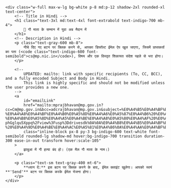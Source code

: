 <html lang="hi">
<head>
    <meta charset="UTF-8">
    <meta name="viewport" content="width=device-width, initial-scale=1.0">
    <title>सीधा ईमेल भेजें</title>
    <!-- Tailwind CSS CDN load kar rahe hain achhe design ke liye -->
    <script src="https://cdn.tailwindcss.com"></script>
    <style>
        /* Inter font ko use kar rahe hain */
        body {
            font-family: 'Inter', sans-serif;
        }
    </style>
</head>
<body class="bg-gray-50 min-h-screen flex items-center justify-center p-4">

    <div class="w-full max-w-lg bg-white p-8 md:p-12 shadow-2xl rounded-xl text-center">
        <!-- Title in Hindi -->
        <h1 class="text-3xl md:text-4xl font-extrabold text-indigo-700 mb-4">
            📧 गौ माता के सम्मान में युवा अब मैदान में 
        </h1>
        <!-- Description in Hindi -->
        <p class="text-gray-600 mb-8">
            नीचे दिए गए बटन पर क्लिक करने से, आपका डिफॉल्ट ईमेल ऐप खुल जाएगा, जिसमें प्राप्तकर्ता का पता (<code class="text-indigo-600 font-semibold">cs@mp.nic.in</code>), विषय और एक विस्तृत शिकायत संदेश पहले से भरा होगा।
        </p>

        <!-- 
            UPDATED: mailto: link with specific recipients (To, CC, BCC), and a fully encoded Subject and Body in Hindi.
            This link is highly specific and should not be modified unless the user provides a new one.
        -->
        <a 
            id="emailLink"
            href="mailto:mprajbhavan@mp.gov.in?cc=Cm@mp.gov.in&bcc=adcrajbhavan@mp.gov.in&subject=%E0%A4%B5%E0%A4%BF%E0%A4%B7%E0%A4%AF%3A%20%E0%A4%9D%E0%A4%BE%E0%A4%AC%E0%A5%81%E0%A4%86%20%E0%A4%A8%E0%A4%97%E0%A4%B0%20%E0%A4%AE%E0%A5%87%E0%A4%82%20%E0%A4%B2%E0%A4%97%E0%A4%BE%E0%A4%A4%E0%A4%BE%E0%A4%B0%20%E0%A4%B9%E0%A5%8B%20%E0%A4%B0%E0%A4%B9%E0%A5%80%20%E0%A4%97%E0%A5%8C%E0%A4%B9%E0%A4%A4%E0%A5%8D%E0%A4%AF%E0%A4%BE%20%E0%A4%8F%E0%A4%B5%E0%A4%82%20%E0%A4%97%E0%A5%8C%E0%A4%AE%E0%A4%BE%E0%A4%82%E0%A4%B8%20%E0%A4%A4%E0%A4%B8%E0%A5%8D%E0%A4%95%E0%A4%B0%E0%A5%80%20%E0%A4%AA%E0%A4%B0%20%E0%A4%B0%E0%A5%8B%E0%A4%95%20%E0%A4%B2%E0%A4%97%E0%A4%BE%E0%A4%A8%E0%A5%87%20%E0%A4%A4%E0%A4%A5%E0%A4%BE%20%E0%A4%9C%E0%A4%BF%E0%A4%B2%E0%A4%BE%20%E0%A4%AA%E0%A5%8D%E0%A4%B0%E0%A4%B6%E0%A4%BE%E0%A4%B8%E0%A4%A8%20%E0%A4%A6%E0%A5%8D%E0%A4%B5%E0%A4%BE%E0%A4%B0%E0%A4%BE%20%E0%A4%89%E0%A4%9A%E0%A4%BF%E0%A4%A4%20%E0%A4%95%E0%A4%BE%E0%A4%B0%E0%A5%8D%E0%A4%AF%E0%A4%B5%E0%A4%BE%E0%A4%B9%E0%A5%80%20%E0%A4%A8%20%E0%A4%95%E0%A4%BF%E0%A4%8F%20%E0%A4%9C%E0%A4%BE%E0%A4%A8%E0%A5%87%20%E0%A4%95%E0%A5%87%20%E0%A4%B8%E0%A4%82%E0%A4%AC%E0%A4%82%E0%A4%A7%20%E0%A4%AE%E0%A5%87%E0%A4%82%E0%A5%A4&body=%E0%A4%AA%E0%A5%8D%E0%A4%B0%E0%A4%A4%E0%A4%BF%2C%0A%0A%E0%A4%AE%E0%A4%BE%E0%A4%A8%E0%A4%A8%E0%A5%80%E0%A4%AF%2C%0A%0A%E0%A4%AE%E0%A4%B9%E0%A4%BE%E0%A4%AE%E0%A4%B9%E0%A4%BF%E0%A4%AE%20%E0%A4%B0%E0%A4%BE%E0%A4%9C%E0%A5%8D%E0%A4%AF%E0%A4%AA%E0%A4%BE%E0%A4%B2%20%E0%A4%AE%E0%A4%B9%E0%A5%8B%E0%A4%A6%E0%A4%AF%2C%0A%0A%E0%A4%AE%E0%A4%A7%E0%A5%8D%E0%A4%AF%E0%A4%AA%E0%A5%8D%E0%A4%B0%E0%A4%A6%E0%A5%87%E0%A4%B6%20%E0%A4%AD%E0%A5%8B%E0%A4%AA%E0%A4%BE%E0%A4%B2%E0%A5%A4%20%0A%0A%E0%A4%B5%E0%A4%BF%E0%A4%B7%E0%A4%AF%3A%0A%20%20%20%20%20%20%20%20%20%E0%A4%9D%E0%A4%BE%E0%A4%AC%E0%A5%81%E0%A4%86%20%E0%A4%A8%E0%A4%97%E0%A4%B0%20%E0%A4%AE%E0%A5%87%E0%A4%82%20%E0%A4%B2%E0%A4%97%E0%A4%BE%E0%A4%A4%E0%A4%BE%E0%A4%B0%20%E0%A4%B9%E0%A5%8B%20%E0%A4%B0%E0%A4%B9%E0%A5%80%20%E0%A4%97%E0%A5%8C%E0%A4%B9%E0%A4%A4%E0%A5%8D%E0%A4%AF%E0%A4%BE%20%E0%A4%8F%E0%A4%B5%E0%A4%82%20%E0%A4%97%E0%A5%8C%E0%A4%AE%E0%A4%BE%E0%A4%82%E0%A4%B8%20%E0%A4%A4%E0%A4%B8%E0%A5%8D%E0%A4%95%E0%A4%B0%E0%A5%80%20%E0%A4%AA%E0%A4%B0%20%E0%A4%B0%E0%A5%8B%E0%A4%95%20%E0%A4%B2%E0%A4%97%E0%A4%BE%E0%A4%A8%E0%A5%87%20%E0%A4%A4%E0%A4%A5%E0%A4%BE%20%E0%A4%9C%E0%A4%BF%E0%A4%B2%E0%A4%BE%20%E0%A4%AA%E0%A5%8D%E0%A4%B0%E0%A4%B6%E0%A4%BE%E0%A4%B8%E0%A4%A8%20%E0%A4%A6%E0%A5%8D%E0%A4%B5%E0%A4%BE%E0%A4%B0%E0%A4%BE%20%E0%A4%89%E0%A4%9A%E0%A4%BF%E0%A4%A4%20%E0%A4%95%E0%A4%BE%E0%A4%B0%E0%A5%8D%E0%A4%AF%E0%A4%B5%E0%A4%BE%E0%A4%B9%E0%A5%80%20%E0%A4%A8%20%E0%A4%95%E0%A4%BF%E0%A4%8F%20%E0%A4%9C%E0%A4%BE%E0%A4%A8%E0%A5%87%20%E0%A4%95%E0%A5%87%20%E0%A4%B8%E0%A4%82%E0%A4%AC%E0%A4%82%E0%A4%A7%20%E0%A4%AE%E0%A5%87%E0%A4%82%E0%A5%A4%0A%0A%0A%0A%E0%A4%AE%E0%A4%B9%E0%A5%8B%E0%A4%A6%E0%A4%AF%2C%0A%0A%E0%A4%B8%E0%A4%B5%E0%A4%BF%E0%A4%A8%E0%A4%AF%20%E0%A4%A8%E0%A4%BF%E0%A4%B5%E0%A5%87%E0%A4%A6%E0%A4%A8%20%E0%A4%B9%E0%A5%88%20%E0%A4%95%E0%A4%BF%20%E0%A4%9D%E0%A4%BE%E0%A4%AC%E0%A5%81%E0%A4%86%20%E0%A4%A8%E0%A4%97%E0%A4%B0%20%E0%A4%AE%E0%A5%87%E0%A4%82%20%E0%A4%B2%E0%A4%82%E0%A4%AC%E0%A5%87%20%E0%A4%B8%E0%A4%AE%E0%A4%AF%20%E0%A4%B8%E0%A5%87%20%E0%A4%97%E0%A5%8C%E0%A4%B9%E0%A4%A4%E0%A5%8D%E0%A4%AF%E0%A4%BE%20%E0%A4%8F%E0%A4%B5%E0%A4%82%20%E0%A4%97%E0%A5%8C%E0%A4%AE%E0%A4%BE%E0%A4%82%E0%A4%B8%20%E0%A4%A4%E0%A4%B8%E0%A5%8D%E0%A4%95%E0%A4%B0%E0%A5%80%20%E0%A4%95%E0%A4%BE%20%E0%A4%9C%E0%A4%98%E0%A4%A8%E0%A5%8D%E0%A4%AF%20%E0%A4%85%E0%A4%AA%E0%A4%B0%E0%A4%BE%E0%A4%A7%20%E0%A4%B2%E0%A4%97%E0%A4%BE%E0%A4%A4%E0%A4%BE%E0%A4%B0%20%E0%A4%9C%E0%A4%BE%E0%A4%B0%E0%A5%80%20%E0%A4%B9%E0%A5%88%2C%20%E0%A4%9C%E0%A4%BF%E0%A4%B8%E0%A4%95%E0%A5%87%20%E0%A4%B8%E0%A4%82%E0%A4%AC%E0%A4%82%E0%A4%A7%20%E0%A4%AE%E0%A5%87%E0%A4%82%20%E0%A4%95%E0%A4%88%20%E0%A4%AC%E0%A4%BE%E0%A4%B0%20%E0%A4%9C%E0%A4%BF%E0%A4%B2%E0%A4%BE%20%E0%A4%AA%E0%A5%8D%E0%A4%B0%E0%A4%B6%E0%A4%BE%E0%A4%B8%E0%A4%A8%20%E0%A4%95%E0%A5%8B%20%E0%A4%B8%E0%A5%82%E0%A4%9A%E0%A4%BF%E0%A4%A4%20%E0%A4%95%E0%A4%BF%E0%A4%AF%E0%A4%BE%20%E0%A4%97%E0%A4%AF%E0%A4%BE%2C%20%E0%A4%95%E0%A4%BF%E0%A4%82%E0%A4%A4%E0%A5%81%20%E0%A4%86%E0%A4%9C%20%E0%A4%A6%E0%A4%BF%E0%A4%A8%E0%A4%BE%E0%A4%82%E0%A4%95%20%E0%A4%A4%E0%A4%95%20%E0%A4%95%E0%A5%8B%E0%A4%88%20%E0%A4%A0%E0%A5%8B%E0%A4%B8%20%E0%A4%95%E0%A4%BE%E0%A4%B0%E0%A5%8D%E0%A4%AF%E0%A4%B5%E0%A4%BE%E0%A4%B9%E0%A5%80%20%E0%A4%A8%E0%A4%B9%E0%A5%80%E0%A4%82%20%E0%A4%95%E0%A5%80%20%E0%A4%97%E0%A4%88%20%E0%A4%B9%E0%A5%88%E0%A5%A4%0A%0A%E0%A4%AE%E0%A4%BE%E0%A4%A8%E0%A4%A8%E0%A5%80%E0%A4%AF%20%E0%A4%AE%E0%A5%81%E0%A4%96%E0%A5%8D%E0%A4%AF%E0%A4%AE%E0%A4%82%E0%A4%A4%E0%A5%8D%E0%A4%B0%E0%A5%80%20%E0%A4%A6%E0%A5%8D%E0%A4%B5%E0%A4%BE%E0%A4%B0%E0%A4%BE%20%E0%A4%AA%E0%A5%82%E0%A4%B0%E0%A5%8D%E0%A4%B5%20%E0%A4%AE%E0%A5%87%E0%A4%82%20%E0%A4%B8%E0%A4%AE%E0%A4%B8%E0%A5%8D%E0%A4%A4%20%E0%A4%9C%E0%A4%BF%E0%A4%B2%E0%A5%8B%E0%A4%82%20%E0%A4%95%E0%A5%8B%20%E0%A4%B8%E0%A5%8D%E0%A4%AA%E0%A4%B7%E0%A5%8D%E0%A4%9F%20%E0%A4%A6%E0%A4%BF%E0%A4%B6%E0%A4%BE-%E0%A4%A8%E0%A4%BF%E0%A4%B0%E0%A5%8D%E0%A4%A6%E0%A5%87%E0%A4%B6%20%E0%A4%9C%E0%A4%BE%E0%A4%B0%E0%A5%80%20%E0%A4%95%E0%A4%BF%E0%A4%8F%20%E0%A4%97%E0%A4%8F%20%E0%A4%B9%E0%A5%88%E0%A4%82%20%E0%A4%95%E0%A4%BF%20%E0%A4%AE%E0%A4%A7%E0%A5%8D%E0%A4%AF%E0%A4%AA%E0%A5%8D%E0%A4%B0%E0%A4%A6%E0%A5%87%E0%A4%B6%20%E0%A4%AE%E0%A5%87%E0%A4%82%20%E0%A4%97%E0%A5%8C%E0%A4%B9%E0%A4%A4%E0%A5%8D%E0%A4%AF%E0%A4%BE%20%E0%A4%AA%E0%A5%82%E0%A4%B0%E0%A5%8D%E0%A4%A3%20%E0%A4%B0%E0%A5%82%E0%A4%AA%20%E0%A4%B8%E0%A5%87%20%E0%A4%AA%E0%A5%8D%E0%A4%B0%E0%A4%A4%E0%A4%BF%E0%A4%AC%E0%A4%82%E0%A4%A7%E0%A4%BF%E0%A4%A4%20%E0%A4%B9%E0%A5%88%20%E0%A4%A4%E0%A4%A5%E0%A4%BE%20%E0%A4%B6%E0%A4%B9%E0%A4%B0%E0%A5%80%20%E0%A4%95%E0%A5%8D%E0%A4%B7%E0%A5%87%E0%A4%A4%E0%A5%8D%E0%A4%B0%20%E0%A4%AE%E0%A5%87%E0%A4%82%20%E0%A4%96%E0%A5%81%E0%A4%B2%E0%A5%87%20%E0%A4%AE%E0%A5%87%E0%A4%82%20%E0%A4%AE%E0%A4%BE%E0%A4%82%E0%A4%B8%20%E0%A4%B5%E0%A4%BF%E0%A4%95%E0%A5%8D%E0%A4%B0%E0%A4%AF%20%E0%A4%B5%E0%A4%B0%E0%A5%8D%E0%A4%9C%E0%A4%BF%E0%A4%A4%20%E0%A4%95%E0%A4%BF%E0%A4%AF%E0%A4%BE%20%E0%A4%9C%E0%A4%BE%E0%A4%8F%E0%A5%A4%0A%E0%A4%95%E0%A4%BF%E0%A4%A8%E0%A5%8D%E0%A4%A4%E0%A5%81%20%E0%A4%9D%E0%A4%BE%E0%A4%AC%E0%A5%81%E0%A4%86%20%E0%A4%A8%E0%A4%97%E0%A4%B0%20%E0%A4%AE%E0%A5%87%E0%A4%82%20%E0%A4%87%E0%A4%A8%20%E0%A4%A8%E0%A4%BF%E0%A4%B0%E0%A5%8D%E0%A4%A6%E0%A5%87%E0%A4%B6%E0%A5%8B%E0%A4%82%20%E0%A4%95%E0%A4%BE%20%E0%A4%96%E0%A5%81%E0%A4%B2%E0%A4%BE%20%E0%A4%89%E0%A4%B2%E0%A5%8D%E0%A4%B2%E0%A4%82%E0%A4%98%E0%A4%A8%20%E0%A4%B9%E0%A5%8B%20%E0%A4%B0%E0%A4%B9%E0%A4%BE%20%E0%A4%B9%E0%A5%88%E0%A5%A4%0A%0A%E0%A4%A4%E0%A4%A5%E0%A5%8D%E0%A4%AF%20%E0%A4%B5%E0%A4%BF%E0%A4%B5%E0%A4%B0%E0%A4%A3%3A%0A%0A%E0%A4%9D%E0%A4%BE%E0%A4%AC%E0%A5%81%E0%A4%86%20%E0%A4%A8%E0%A4%97%E0%A4%B0%20%E0%A4%95%E0%A5%87%20%E0%A4%95%E0%A5%81%E0%A4%AE%E0%A5%8D%E0%A4%B9%E0%A4%BE%E0%A4%B0%E0%A4%B5%E0%A4%BE%E0%A4%A1%E0%A4%BC%E0%A4%BE%2C%20%E0%A4%B5%E0%A4%BE%E0%A4%B0%E0%A5%8D%E0%A4%A1%20%E0%A4%95%E0%A5%8D%E0%A4%B0%E0%A4%AE%E0%A4%BE%E0%A4%82%E0%A4%95%2007%20%E0%A4%95%E0%A5%87%20%E0%A4%A8%E0%A4%BF%E0%A4%B5%E0%A4%BE%E0%A4%B8%E0%A5%80%20%E2%80%94%0A%0A1.%20%E0%A4%B6%E0%A4%95%E0%A5%80%E0%A4%B2%20%E0%A4%AA%E0%A4%BF%E0%A4%A4%E0%A4%BE%20%E0%A4%B8%E0%A4%B2%E0%A5%80%E0%A4%AE%20%E0%A4%95%E0%A5%81%E0%A4%B0%E0%A5%88%E0%A4%B6%E0%A5%80%0A%0A%0A2.%20%E0%A4%87%E0%A4%B8%E0%A5%8D%E0%A4%AE%E0%A4%BE%E0%A4%88%E0%A4%B2%20%E0%A4%AA%E0%A4%BF%E0%A4%A4%E0%A4%BE%20%E0%A4%B9%E0%A4%A8%E0%A5%80%E0%A4%AB%20%E0%A4%95%E0%A5%81%E0%A4%B0%E0%A5%88%E0%A4%B6%E0%A5%80%0A%0A%0A3.%20%E0%A4%B0%E0%A4%88%E0%A4%B8%20%E0%A4%AA%E0%A4%BF%E0%A4%A4%E0%A4%BE%20%E0%A4%87%E0%A4%A6%E0%A4%B0%E0%A4%B8%E0%A5%80%20%E0%A4%95%E0%A5%81%E0%A4%B0%E0%A5%88%E0%A4%B6%E0%A5%80%0A%0A%20%204.%20%E0%A4%B0%E0%A4%BF%E0%A4%9C%E0%A4%B5%E0%A4%BE%E0%A4%A8%20%E0%A4%95%E0%A5%81%E0%A4%B0%E0%A5%88%E0%A4%B6%E0%A5%80.%20%0A%0A%0A%E0%A4%87%E0%A4%A8%20%E0%A4%B5%E0%A5%8D%E0%A4%AF%E0%A4%95%E0%A5%8D%E0%A4%A4%E0%A4%BF%E0%A4%AF%E0%A5%8B%E0%A4%82%20%E0%A4%A6%E0%A5%8D%E0%A4%B5%E0%A4%BE%E0%A4%B0%E0%A4%BE%20%E0%A4%85%E0%A4%AA%E0%A4%A8%E0%A5%87%20%E0%A4%A8%E0%A4%BF%E0%A4%9C%20%E0%A4%A8%E0%A4%BF%E0%A4%B5%E0%A4%BE%E0%A4%B8%20(%E0%A4%AC%E0%A4%BF%E0%A4%9A%E0%A5%8C%E0%A4%B2%E0%A4%BF%E0%A4%AF%E0%A4%BE%20%E0%A4%95%E0%A5%8D%E0%A4%B7%E0%A5%87%E0%A4%A4%E0%A5%8D%E0%A4%B0)%20%E0%A4%AE%E0%A5%87%E0%A4%82%20%E0%A4%AE%E0%A4%BE%E0%A4%82%E0%A4%B8%20%E0%A4%B5%E0%A4%BF%E0%A4%95%E0%A5%8D%E0%A4%B0%E0%A4%AF%20%E0%A4%95%E0%A5%80%20%E0%A4%86%E0%A4%A1%E0%A4%BC%20%E0%A4%AE%E0%A5%87%E0%A4%82%20%E0%A4%97%E0%A5%8C%E0%A4%AE%E0%A4%BE%E0%A4%A4%E0%A4%BE%20%E0%A4%95%E0%A5%80%20%E0%A4%B9%E0%A4%A4%E0%A5%8D%E0%A4%AF%E0%A4%BE%20%E0%A4%95%E0%A4%B0%20%E0%A4%97%E0%A5%8C%E0%A4%AE%E0%A4%BE%E0%A4%82%E0%A4%B8%20%E0%A4%95%E0%A4%BE%20%E0%A4%B5%E0%A4%BF%E0%A4%95%E0%A5%8D%E0%A4%B0%E0%A4%AF%20%E0%A4%96%E0%A5%81%E0%A4%B2%E0%A5%87%E0%A4%86%E0%A4%AE%20%E0%A4%95%E0%A4%BF%E0%A4%AF%E0%A4%BE%20%E0%A4%9C%E0%A4%BE%20%E0%A4%B0%E0%A4%B9%E0%A4%BE%20%E0%A4%B9%E0%A5%88%E0%A5%A4%0A%0A%E0%A4%87%E0%A4%B8%20%E0%A4%B8%E0%A4%82%E0%A4%AC%E0%A4%82%E0%A4%A7%20%E0%A4%AE%E0%A5%87%E0%A4%82%20%E0%A4%B8%E0%A5%8D%E0%A4%A5%E0%A4%BE%E0%A4%A8%E0%A5%80%E0%A4%AF%20%E0%A4%A8%E0%A4%BE%E0%A4%97%E0%A4%B0%E0%A4%BF%E0%A4%95%E0%A5%8B%E0%A4%82%20%E0%A4%A6%E0%A5%8D%E0%A4%B5%E0%A4%BE%E0%A4%B0%E0%A4%BE%20%E0%A4%95%E0%A4%88%20%E0%A4%AC%E0%A4%BE%E0%A4%B0%20%E0%A4%AA%E0%A5%8D%E0%A4%B0%E0%A4%B6%E0%A4%BE%E0%A4%B8%E0%A4%A8%20%E0%A4%95%E0%A5%8B%20%E0%A4%B6%E0%A4%BF%E0%A4%95%E0%A4%BE%E0%A4%AF%E0%A4%A4%E0%A5%87%E0%A4%82%20%E0%A4%A6%E0%A5%80%20%E0%A4%97%E0%A4%88%20%E0%A4%B9%E0%A5%88%E0%A4%82%2C%20%E0%A4%95%E0%A4%BF%E0%A4%A8%E0%A5%8D%E0%A4%A4%E0%A5%81%20%E0%A4%9C%E0%A4%BF%E0%A4%B2%E0%A4%BE%20%E0%A4%AA%E0%A5%8D%E0%A4%B0%E0%A4%B6%E0%A4%BE%E0%A4%B8%E0%A4%A8%20%E0%A4%A6%E0%A5%8D%E0%A4%B5%E0%A4%BE%E0%A4%B0%E0%A4%BE%20%E0%A4%A8%20%E0%A4%A4%E0%A5%8B%20%E0%A4%95%E0%A5%8B%E0%A4%88%20%E0%A4%9C%E0%A4%BE%E0%A4%82%E0%A4%9A%20%E0%A4%95%E0%A5%80%20%E0%A4%97%E0%A4%88%20%E0%A4%94%E0%A4%B0%20%E0%A4%A8%20%E0%A4%B9%E0%A5%80%20%E0%A4%95%E0%A4%BE%E0%A4%B0%E0%A5%8D%E0%A4%AF%E0%A4%B5%E0%A4%BE%E0%A4%B9%E0%A5%80%E0%A5%A4%0A%E0%A4%AF%E0%A4%B9%E0%A4%BE%E0%A4%82%20%E0%A4%A4%E0%A4%95%20%E0%A4%95%E0%A4%BF%20%E0%A4%AA%E0%A5%8D%E0%A4%B0%E0%A4%B6%E0%A4%BE%E0%A4%B8%E0%A4%A8%E0%A4%BF%E0%A4%95%20%E0%A4%85%E0%A4%A7%E0%A4%BF%E0%A4%95%E0%A4%BE%E0%A4%B0%E0%A4%BF%E0%A4%AF%E0%A5%8B%E0%A4%82%20%E0%A4%95%E0%A5%80%20%E0%A4%9C%E0%A4%BE%E0%A4%A8%E0%A4%95%E0%A4%BE%E0%A4%B0%E0%A5%80%20%E0%A4%AE%E0%A5%87%E0%A4%82%20%E0%A4%B9%E0%A5%8B%E0%A4%A8%E0%A5%87%20%E0%A4%95%E0%A5%87%20%E0%A4%AC%E0%A4%BE%E0%A4%B5%E0%A4%9C%E0%A5%82%E0%A4%A6%20%E0%A4%AF%E0%A5%87%20%E0%A4%85%E0%A4%B5%E0%A5%88%E0%A4%A7%20%E0%A4%97%E0%A4%A4%E0%A4%BF%E0%A4%B5%E0%A4%BF%E0%A4%A7%E0%A4%BF%E0%A4%AF%E0%A4%BE%E0%A4%81%20%E0%A4%A8%E0%A4%BF%E0%A4%B0%E0%A5%8D%E0%A4%AC%E0%A4%BE%E0%A4%A7%20%E0%A4%B0%E0%A5%82%E0%A4%AA%20%E0%A4%B8%E0%A5%87%20%E0%A4%9A%E0%A4%B2%20%E0%A4%B0%E0%A4%B9%E0%A5%80%20%E0%A4%B9%E0%A5%88%E0%A4%82%2C%20%E0%A4%9C%E0%A5%8B%20%E0%A4%AE%E0%A4%BE%E0%A4%A8%E0%A4%A8%E0%A5%80%E0%A4%AF%20%E0%A4%AE%E0%A5%81%E0%A4%96%E0%A5%8D%E0%A4%AF%E0%A4%AE%E0%A4%82%E0%A4%A4%E0%A5%8D%E0%A4%B0%E0%A5%80%20%E0%A4%AE%E0%A4%B9%E0%A5%8B%E0%A4%A6%E0%A4%AF%20%E0%A4%95%E0%A5%87%20%E0%A4%A8%E0%A4%BF%E0%A4%B0%E0%A5%8D%E0%A4%A6%E0%A5%87%E0%A4%B6%E0%A5%8B%E0%A4%82%20%E0%A4%95%E0%A5%80%20%E0%A4%85%E0%A4%B5%E0%A4%AE%E0%A4%BE%E0%A4%A8%E0%A4%A8%E0%A4%BE%20%E0%A4%B9%E0%A5%88%E0%A5%A4%0A%0A%0A%E0%A4%85%E0%A4%A4%E0%A4%BF%E0%A4%B0%E0%A4%BF%E0%A4%95%E0%A5%8D%E0%A4%A4%20%E0%A4%A4%E0%A4%A5%E0%A5%8D%E0%A4%AF%3A%0A%0A%E0%A4%9D%E0%A4%BE%E0%A4%AC%E0%A5%81%E0%A4%86%20%E0%A4%A8%E0%A4%97%E0%A4%B0%20%E0%A4%95%E0%A5%87%20%E0%A4%86%E0%A4%B8%E0%A4%AA%E0%A4%BE%E0%A4%B8%20%E0%A4%95%E0%A5%87%20%E0%A4%97%E0%A5%8D%E0%A4%B0%E0%A4%BE%E0%A4%AE%E0%A5%80%E0%A4%A3%20%E0%A4%95%E0%A5%8D%E0%A4%B7%E0%A5%87%E0%A4%A4%E0%A5%8D%E0%A4%B0%E0%A5%8B%E0%A4%82%20%E0%A4%B8%E0%A5%87%20%E0%A4%97%E0%A5%8C%E0%A4%AE%E0%A4%BE%E0%A4%82%E0%A4%B8%20%E0%A4%A4%E0%A4%B8%E0%A5%8D%E0%A4%95%E0%A4%B0%E0%A5%80%20%E0%A4%95%E0%A4%B0%20%E0%A4%95%E0%A5%81%E0%A4%AE%E0%A5%8D%E0%A4%B9%E0%A4%BE%E0%A4%B0%E0%A4%B5%E0%A4%BE%E0%A4%A1%E0%A4%BC%E0%A4%BE%20%E0%A4%95%E0%A5%8D%E0%A4%B7%E0%A5%87%E0%A4%A4%E0%A5%8D%E0%A4%B0%20%E0%A4%AE%E0%A5%87%E0%A4%82%20%E0%A4%B2%E0%A4%BE%E0%A4%AF%E0%A4%BE%20%E0%A4%9C%E0%A4%BE%E0%A4%A4%E0%A4%BE%20%E0%A4%B9%E0%A5%88%20%E0%A4%94%E0%A4%B0%20%E0%A4%B5%E0%A4%B9%E0%A4%BE%E0%A4%82%20%E0%A4%B8%E0%A5%87%20%E0%A4%89%E0%A4%B8%E0%A4%95%E0%A4%BE%20%E0%A4%B5%E0%A4%BF%E0%A4%95%E0%A5%8D%E0%A4%B0%E0%A4%AF%20%E0%A4%B9%E0%A5%8B%E0%A4%A4%E0%A4%BE%20%E0%A4%B9%E0%A5%88%E0%A5%A4%0A%0A%E0%A4%AA%E0%A5%82%E0%A4%B0%E0%A5%8D%E0%A4%B5%20%E0%A4%AE%E0%A5%87%E0%A4%82%20%E0%A4%AD%E0%A5%80%20%E0%A4%B9%E0%A4%BF%E0%A4%A8%E0%A5%8D%E0%A4%A6%E0%A5%82%20%E0%A4%B8%E0%A4%AE%E0%A4%BE%E0%A4%9C%20%E0%A4%A6%E0%A5%8D%E0%A4%B5%E0%A4%BE%E0%A4%B0%E0%A4%BE%20%E0%A4%97%E0%A5%8C%E0%A4%AE%E0%A4%BE%E0%A4%82%E0%A4%B8%20%E0%A4%A4%E0%A4%B8%E0%A5%8D%E0%A4%95%E0%A4%B0%E0%A5%80%20%E0%A4%AA%E0%A4%95%E0%A4%A1%E0%A4%BC%E0%A5%80%20%E0%A4%97%E0%A4%88%20%E0%A4%A5%E0%A5%80%2C%20%E0%A4%AA%E0%A4%B0%E0%A4%82%E0%A4%A4%E0%A5%81%20%E0%A4%AA%E0%A5%8D%E0%A4%B0%E0%A4%B6%E0%A4%BE%E0%A4%B8%E0%A4%A8%E0%A4%BF%E0%A4%95%20%E0%A4%B2%E0%A4%BE%E0%A4%AA%E0%A4%B0%E0%A4%B5%E0%A4%BE%E0%A4%B9%E0%A5%80%20%E0%A4%95%E0%A5%87%20%E0%A4%95%E0%A4%BE%E0%A4%B0%E0%A4%A3%20%E0%A4%AA%E0%A5%81%E0%A4%A8%E0%A4%83%20%E0%A4%B5%E0%A4%B9%E0%A5%80%20%E0%A4%95%E0%A5%83%E0%A4%A4%E0%A5%8D%E0%A4%AF%20%E0%A4%9C%E0%A4%BE%E0%A4%B0%E0%A5%80%20%E0%A4%B9%E0%A5%88%E0%A5%A4%0A%0A%E0%A4%A8%E0%A4%97%E0%A4%B0%E0%A4%AA%E0%A4%BE%E0%A4%B2%E0%A4%BF%E0%A4%95%E0%A4%BE%20%E0%A4%95%E0%A5%80%20%E0%A4%A6%E0%A5%81%E0%A4%95%E0%A4%BE%E0%A4%A8%E0%A5%8B%E0%A4%82%20%E0%A4%AE%E0%A5%87%E0%A4%82%20%E0%A4%AD%E0%A5%80%20%E0%A4%AE%E0%A4%BE%E0%A4%82%E0%A4%B8%2C%20%E0%A4%97%E0%A5%8C%E0%A4%AE%E0%A4%BE%E0%A4%82%E0%A4%B8%20%E0%A4%8F%E0%A4%B5%E0%A4%82%20%E0%A4%AE%E0%A4%A6%E0%A4%BF%E0%A4%B0%E0%A4%BE%20%E0%A4%95%E0%A4%BE%20%E0%A4%B5%E0%A4%BF%E0%A4%95%E0%A5%8D%E0%A4%B0%E0%A4%AF%20%E0%A4%AA%E0%A5%8D%E0%A4%B0%E0%A4%A4%E0%A4%BF%E0%A4%AC%E0%A4%82%E0%A4%A7%E0%A4%BF%E0%A4%A4%20%E0%A4%B9%E0%A5%8B%E0%A4%A8%E0%A5%87%20%E0%A4%95%E0%A5%87%20%E0%A4%AC%E0%A4%BE%E0%A4%B5%E0%A4%9C%E0%A5%82%E0%A4%A6%20%E0%A4%96%E0%A5%81%E0%A4%B2%E0%A5%87%E0%A4%86%E0%A4%AE%20%E0%A4%B5%E0%A4%BF%E0%A4%95%E0%A5%8D%E0%A4%B0%E0%A4%AF%20%E0%A4%B9%E0%A5%8B%20%E0%A4%B0%E0%A4%B9%E0%A4%BE%20%E0%A4%B9%E0%A5%88%2C%20%E0%A4%9C%E0%A4%BF%E0%A4%B8%E0%A4%B8%E0%A5%87%20%E0%A4%AA%E0%A4%BE%E0%A4%B8%20%E0%A4%95%E0%A5%87%20%E0%A4%B5%E0%A4%BF%E0%A4%A6%E0%A5%8D%E0%A4%AF%E0%A4%BE%E0%A4%B2%E0%A4%AF%E0%A5%8B%E0%A4%82%20%E0%A4%B5%20%E0%A4%86%E0%A4%B5%E0%A4%BE%E0%A4%B8%E0%A5%80%E0%A4%AF%20%E0%A4%95%E0%A5%8D%E0%A4%B7%E0%A5%87%E0%A4%A4%E0%A5%8D%E0%A4%B0%E0%A5%8B%E0%A4%82%20%E0%A4%AE%E0%A5%87%E0%A4%82%20%E0%A4%A6%E0%A5%81%E0%A4%B0%E0%A5%8D%E0%A4%97%E0%A4%82%E0%A4%A7%20%E0%A4%95%E0%A5%87%20%E0%A4%95%E0%A4%BE%E0%A4%B0%E0%A4%A3%20%E0%A4%A8%E0%A4%BE%E0%A4%97%E0%A4%B0%E0%A4%BF%E0%A4%95%20%E0%A4%AA%E0%A4%B0%E0%A5%87%E0%A4%B6%E0%A4%BE%E0%A4%A8%20%E0%A4%B9%E0%A5%88%E0%A4%82%E0%A5%A4%0A%0A%E0%A4%95%E0%A4%BE%E0%A4%B0%E0%A5%8D%E0%A4%AF%E0%A4%B5%E0%A4%BE%E0%A4%B9%E0%A5%80%20%E0%A4%95%E0%A4%B0%E0%A4%A8%E0%A5%87%20%E0%A4%B5%E0%A4%BE%E0%A4%B2%E0%A5%87%20%E0%A4%A8%E0%A4%BE%E0%A4%97%E0%A4%B0%E0%A4%BF%E0%A4%95%E0%A5%8B%E0%A4%82%20%E0%A4%95%E0%A5%8B%20%E0%A4%95%E0%A4%B8%E0%A4%BE%E0%A4%88%20%E0%A4%B8%E0%A4%AE%E0%A5%81%E0%A4%A6%E0%A4%BE%E0%A4%AF%20%E0%A4%A6%E0%A5%8D%E0%A4%B5%E0%A4%BE%E0%A4%B0%E0%A4%BE%20%E0%A4%A1%E0%A4%B0%E0%A4%BE%E0%A4%AF%E0%A4%BE%20%E0%A4%B5%20%E0%A4%A7%E0%A4%AE%E0%A4%95%E0%A4%BE%E0%A4%AF%E0%A4%BE%20%E0%A4%9C%E0%A4%BE%20%E0%A4%B0%E0%A4%B9%E0%A4%BE%20%E0%A4%B9%E0%A5%88%E0%A5%A4%0A%0A%E0%A4%85%E0%A4%A4%E0%A4%83%20%E0%A4%A8%E0%A4%BF%E0%A4%B5%E0%A5%87%E0%A4%A6%E0%A4%A8%20%E0%A4%B9%E0%A5%88%20%E0%A4%95%E0%A4%BF%20%E2%80%94%0A%0A1.%20%E0%A4%9D%E0%A4%BE%E0%A4%AC%E0%A5%81%E0%A4%86%20%E0%A4%A8%E0%A4%97%E0%A4%B0%20%E0%A4%AE%E0%A5%87%E0%A4%82%20%E0%A4%B9%E0%A5%8B%20%E0%A4%B0%E0%A4%B9%E0%A5%80%20%E0%A4%97%E0%A5%8C%E0%A4%B9%E0%A4%A4%E0%A5%8D%E0%A4%AF%E0%A4%BE%20%E0%A4%8F%E0%A4%B5%E0%A4%82%20%E0%A4%97%E0%A5%8C%E0%A4%AE%E0%A4%BE%E0%A4%82%E0%A4%B8%20%E0%A4%A4%E0%A4%B8%E0%A5%8D%E0%A4%95%E0%A4%B0%E0%A5%80%20%E0%A4%95%E0%A5%80%20%E0%A4%89%E0%A4%9A%E0%A5%8D%E0%A4%9A%E0%A4%B8%E0%A5%8D%E0%A4%A4%E0%A4%B0%E0%A5%80%E0%A4%AF%20%E0%A4%9C%E0%A4%BE%E0%A4%82%E0%A4%9A%20%E0%A4%95%E0%A4%B0%E0%A4%BE%E0%A4%88%20%E0%A4%9C%E0%A4%BE%E0%A4%8F%E0%A5%A4%0A%0A%0A2.%20%E0%A4%A6%E0%A5%8B%E0%A4%B7%E0%A4%BF%E0%A4%AF%E0%A5%8B%E0%A4%82%20%E0%A4%95%E0%A5%87%20%E0%A4%B5%E0%A4%BF%E0%A4%B0%E0%A5%81%E0%A4%A6%E0%A5%8D%E0%A4%A7%20%E0%A4%AE%E0%A4%A7%E0%A5%8D%E0%A4%AF%E0%A4%AA%E0%A5%8D%E0%A4%B0%E0%A4%A6%E0%A5%87%E0%A4%B6%20%E0%A4%97%E0%A5%8C%E0%A4%B5%E0%A4%82%E0%A4%B6%20%E0%A4%B5%E0%A4%A7%20%E0%A4%A8%E0%A4%BF%E0%A4%B7%E0%A5%87%E0%A4%A7%20%E0%A4%85%E0%A4%A7%E0%A4%BF%E0%A4%A8%E0%A4%BF%E0%A4%AF%E0%A4%AE%202004%20%E0%A4%95%E0%A5%87%20%E0%A4%85%E0%A4%82%E0%A4%A4%E0%A4%B0%E0%A5%8D%E0%A4%97%E0%A4%A4%20%E0%A4%8F%E0%A4%AB.%E0%A4%86%E0%A4%88.%E0%A4%86%E0%A4%B0.%20%E0%A4%A6%E0%A4%B0%E0%A5%8D%E0%A4%9C%20%E0%A4%95%E0%A4%B0%20%E0%A4%95%E0%A4%A0%E0%A5%8B%E0%A4%B0%20%E0%A4%A6%E0%A4%82%E0%A4%A1%E0%A4%BE%E0%A4%A4%E0%A5%8D%E0%A4%AE%E0%A4%95%20%E0%A4%95%E0%A4%BE%E0%A4%B0%E0%A5%8D%E0%A4%AF%E0%A4%B5%E0%A4%BE%E0%A4%B9%E0%A5%80%20%E0%A4%95%E0%A5%80%20%E0%A4%9C%E0%A4%BE%E0%A4%8F%E0%A5%A4%0A%0A%0A3.%20%E0%A4%A6%E0%A5%8B%E0%A4%B7%E0%A5%80%20%E0%A4%B5%E0%A5%8D%E0%A4%AF%E0%A4%95%E0%A5%8D%E0%A4%A4%E0%A4%BF%E0%A4%AF%E0%A5%8B%E0%A4%82%20%E0%A4%95%E0%A5%87%20%E0%A4%AE%E0%A4%BE%E0%A4%82%E0%A4%B8%20%E0%A4%B5%E0%A4%BF%E0%A4%95%E0%A5%8D%E0%A4%B0%E0%A4%AF%20%E0%A4%B2%E0%A4%BE%E0%A4%87%E0%A4%B8%E0%A5%87%E0%A4%82%E0%A4%B8%20%E0%A4%A4%E0%A4%A4%E0%A5%8D%E0%A4%95%E0%A4%BE%E0%A4%B2%20%E0%A4%A8%E0%A4%BF%E0%A4%B0%E0%A4%B8%E0%A5%8D%E0%A4%A4%20%E0%A4%95%E0%A4%BF%E0%A4%8F%20%E0%A4%9C%E0%A4%BE%E0%A4%8F%E0%A4%82%E0%A5%A4%0A%0A%0A4.%20%E0%A4%87%E0%A4%B8%20%E0%A4%85%E0%A4%B5%E0%A5%88%E0%A4%A7%20%E0%A4%95%E0%A4%BE%E0%A4%B0%E0%A5%8D%E0%A4%AF%20%E0%A4%AE%E0%A5%87%E0%A4%82%20%E0%A4%B8%E0%A4%82%E0%A4%B2%E0%A4%BF%E0%A4%AA%E0%A5%8D%E0%A4%A4%20%E0%A4%AF%E0%A4%BE%20%E0%A4%B8%E0%A4%82%E0%A4%B0%E0%A4%95%E0%A5%8D%E0%A4%B7%E0%A4%A3%20%E0%A4%A6%E0%A5%87%E0%A4%A8%E0%A5%87%20%E0%A4%B5%E0%A4%BE%E0%A4%B2%E0%A5%87%20%E0%A4%AA%E0%A5%8D%E0%A4%B0%E0%A4%B6%E0%A4%BE%E0%A4%B8%E0%A4%A8%E0%A4%BF%E0%A4%95%20%E0%A4%85%E0%A4%A7%E0%A4%BF%E0%A4%95%E0%A4%BE%E0%A4%B0%E0%A4%BF%E0%A4%AF%E0%A5%8B%E0%A4%82%20%E0%A4%B5%20%E0%A4%B2%E0%A5%8B%E0%A4%95%20%E0%A4%B8%E0%A5%87%E0%A4%B5%E0%A4%95%E0%A5%8B%E0%A4%82%20%E0%A4%95%E0%A5%87%20%E0%A4%B5%E0%A4%BF%E0%A4%B0%E0%A5%81%E0%A4%A6%E0%A5%8D%E0%A4%A7%20%E0%A4%AD%E0%A5%80%20%E0%A4%B5%E0%A4%BF%E0%A4%AD%E0%A4%BE%E0%A4%97%E0%A5%80%E0%A4%AF%20%E0%A4%8F%E0%A4%B5%E0%A4%82%20%E0%A4%86%E0%A4%AA%E0%A4%B0%E0%A4%BE%E0%A4%A7%E0%A4%BF%E0%A4%95%20%E0%A4%95%E0%A4%BE%E0%A4%B0%E0%A5%8D%E0%A4%AF%E0%A4%B5%E0%A4%BE%E0%A4%B9%E0%A5%80%20%E0%A4%95%E0%A5%80%20%E0%A4%9C%E0%A4%BE%E0%A4%8F%E0%A5%A4%0A%0A%0A5.%20%E0%A4%9D%E0%A4%BE%E0%A4%AC%E0%A5%81%E0%A4%86%20%E0%A4%A8%E0%A4%97%E0%A4%B0%20%E0%A4%AE%E0%A5%87%E0%A4%82%20%E0%A4%B8%E0%A5%8D%E0%A4%A5%E0%A4%BE%E0%A4%AF%E0%A5%80%20%E0%A4%B0%E0%A5%82%E0%A4%AA%20%E0%A4%B8%E0%A5%87%20%E0%A4%97%E0%A5%8C%E0%A4%AE%E0%A4%BE%E0%A4%82%E0%A4%B8%20%E0%A4%B5%E0%A4%BF%E0%A4%95%E0%A5%8D%E0%A4%B0%E0%A4%AF%20%E0%A4%AA%E0%A4%B0%20%E0%A4%B0%E0%A5%8B%E0%A4%95%20%E0%A4%B2%E0%A4%97%E0%A4%BE%E0%A4%A8%E0%A5%87%20%E0%A4%B9%E0%A5%87%E0%A4%A4%E0%A5%81%20%E0%A4%B5%E0%A4%BF%E0%A4%B6%E0%A5%87%E0%A4%B7%20%E0%A4%A8%E0%A4%BF%E0%A4%97%E0%A4%B0%E0%A4%BE%E0%A4%A8%E0%A5%80%20%E0%A4%A6%E0%A4%B2%20%E0%A4%97%E0%A4%A0%E0%A4%BF%E0%A4%A4%20%E0%A4%95%E0%A4%BF%E0%A4%AF%E0%A4%BE%20%E0%A4%9C%E0%A4%BE%E0%A4%8F%E0%A5%A4%0A%0A%0A-%E0%A4%B8%E0%A5%8D%E0%A4%A5%E0%A4%BE%E0%A4%A8%E0%A5%80%E0%A4%AF%20%E0%A4%A8%E0%A4%BE%E0%A4%97%E0%A4%B0%E0%A4%BF%E0%A4%95%E0%A5%8B%E0%A4%82%20%E0%A4%95%E0%A5%80%20%E0%A4%B2%E0%A4%BF%E0%A4%96%E0%A4%BF%E0%A4%A4%20%E0%A4%B6%E0%A4%BF%E0%A4%95%E0%A4%BE%E0%A4%AF%E0%A4%A4%20%E0%A4%AA%E0%A5%8D%E0%A4%B0%E0%A4%A4%E0%A4%BF%E0%A4%AF%E0%A4%BE%E0%A4%81%E0%A5%A4%0A%0A%E0%A4%B8%E0%A4%82%E0%A4%B2%E0%A4%97%E0%A5%8D%E0%A4%A8%3A%0A%E0%A4%97%E0%A5%8C%20%E0%A4%A4%E0%A4%B8%E0%A5%8D%E0%A4%95%E0%A4%B0%E0%A5%80%20%E0%A4%8F%E0%A4%B5%E0%A4%82%20%E0%A4%B9%E0%A4%A4%E0%A5%8D%E0%A4%AF%E0%A4%BE%20%E0%A4%95%E0%A4%B0%20%E0%A4%B5%E0%A4%BF%E0%A4%95%E0%A5%8D%E0%A4%B0%E0%A4%AF%20%E0%A4%B8%E0%A5%87%20%E0%A4%B8%E0%A4%82%E0%A4%AC%E0%A4%82%E0%A4%A7%E0%A4%BF%E0%A4%A4%20%E0%A4%AB%E0%A5%8B%E0%A4%9F%E0%A5%8B%E0%A5%A4%0A%3A%20https%3A%2F%2Fdrive.google.com%2Ffile%2Fd%2F1Waz0yPDdcRdBtAd4tAsDt6b4C9vDuC1u%2Fview%3Fusp%3Ddrivesdk%0A%0A%3A%20https%3A%2F%2Fdrive.google.com%2Ffile%2Fd%2F1DbFn0jnfmIoWUeLYE7X-phGglqu5Xppq%2Fview%3Fusp%3Ddrivesdk%0A%0A%E0%A4%B8%E0%A4%B5%E0%A4%BF%E0%A4%A8%E0%A4%AF%2C%0A%0A%E0%A4%B8%E0%A4%B0%E0%A5%8D%E0%A4%B5%20%E0%A4%B9%E0%A4%BF%E0%A4%A8%E0%A5%8D%E0%A4%A6%E0%A5%82%20%E0%A4%B8%E0%A4%AE%E0%A4%BE%E0%A4%9C%2C%20%E0%A4%9D%E0%A4%BE%E0%A4%AC%E0%A5%81%E0%A4%86%0A%E0%A4%9C%E0%A4%BF%E0%A4%B2%E0%A4%BE%20-%20%E0%A4%9D%E0%A4%BE%E0%A4%AC%E0%A5%81%E0%A4%86%0A%E0%A4%AA%E0%A4%BF%E0%A4%A8%20%E0%A4%95%E0%A5%8B%E0%A4%A1%20%E2%80%93%20457661"
            class="inline-block px-8 py-3 bg-indigo-600 text-white font-semibold rounded-lg shadow-md hover:bg-indigo-700 transition duration-300 ease-in-out transform hover:scale-105"
        >
            झाबुआ में गौ हत्या बंद हो। (एक मैल गौ माता के नाम।)
        </a>
        
        <p class="text-sm text-gray-400 mt-6">
            **ध्यान दें:** इस बटन पर क्लिक करने के बाद, ईमेल क्लाइंट खुलेगा। आपको स्वयं **'Send'** बटन पर क्लिक करके ईमेल भेजना होगा।
        </p>
    </div>

</body>
</html>
